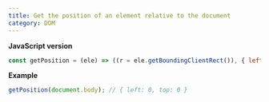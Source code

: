```yaml
---
title: Get the position of an element relative to the document
category: DOM
---
```


**JavaScript version**

```js
const getPosition = (ele) => ((r = ele.getBoundingClientRect()), { left: r.left + window.scrollX, top: r.top + window.scrollY });
```

**Example**

```js
getPosition(document.body); // { left: 0, top: 0 }
```
